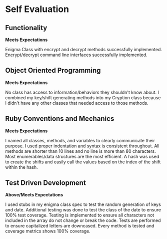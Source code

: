 # Self Evaluation

## Functionality
**Meets Expectations**


Enigma Class with encrypt and decrypt methods successfully implemented. Encrypt/decrypt command line interfaces successfully implemented.

## Object Oriented Programming
**Meets Expectations**


 No class has access to information/behaviors they shouldn't know about. I combined my key/shift generating methods into my Cryption class because I didn't have any other classes that needed access to those methods.

## Ruby Conventions and Mechanics
**Meets Expectations**


I named all classes, methods, and variables to clearly communicate their purpose. I used proper indentation and syntax is consistent throughout. All methods are shorter than 10 lines and no line is more than 80 characters. Most enumerables/data structures are the most efficient. A hash was used to create the shifts and easily call the values based on the index of the shift within the hash.

## Test Driven Development
**Above/Meets Expectations**


I used stubs in my enigma class spec to test the random generation of keys and date. Additional testing was done to test the class of the date to ensure 100% test coverage. Testing is implemented to ensure all characters not included in the array do not change or break the code. Tests are performed to ensure capitalized letters are downcased. Every method is tested and coverage metrics shows 100% coverage.

